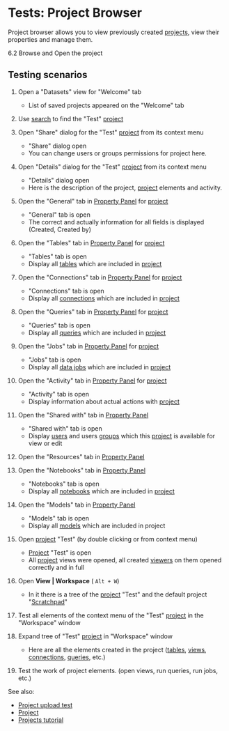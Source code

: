 <!-- TITLE: Tests: Project Browser -->
<!-- SUBTITLE: -->

# Tests: Project Browser

Project browser allows you to view previously created [projects](project.md), 
view their properties and manage them.

6.2 Browse and Open the project

## Testing scenarios

1. Open a "Datasets" view for "Welcome" tab
   * List of saved projects appeared on the "Welcome" tab

1. Use [search](smart-search.md) to find the "Test" [project](project.md)

1. Open "Share" dialog for the "Test" [project](project.md) from its context menu
   * "Share" dialog open
   * You can change users or groups permissions for project here.

1. Open "Details" dialog for the "Test" [project](project.md) from its context menu
   * "Details" dialog open
   * Here is the description of the project, [project](project.md) elements and activity.  

1. Open the "General" tab in [Property Panel](../features/property-panel.md) for [project](project.md)
   * "General" tab is open
   * The correct and actually information for all fields is displayed (Created, Created by)

1. Open the "Tables" tab in [Property Panel](../features/property-panel.md) for [project](project.md)
   * "Tables" tab is open
   * Display all [tables](table.md) which are included in [project](project.md)

1. Open the "Connections" tab in [Property Panel](../features/property-panel.md) for [project](project.md)
   * "Connections" tab is open
   * Display all [connections](../access/data-connection.md) which are included in [project](project.md)

1. Open the "Queries" tab in [Property Panel](../features/property-panel.md) for [project](project.md)
   * "Queries" tab is open
   * Display all [queries](../access/data-query.md) which are included in [project](project.md)

1. Open the "Jobs" tab in [Property Panel](../features/property-panel.md) for [project](project.md)
   * "Jobs" tab is open
   * Display all [data jobs](../access/data-job.md) which are included in [project](project.md)

1. Open the "Activity" tab in [Property Panel](../features/property-panel.md) for [project](project.md)
   * "Activity" tab is open
   * Display information about actual actions with [project](project.md)

1. Open the "Shared with" tab in [Property Panel](../features/property-panel.md)
   * "Shared with" tab is open
   * Display [users](../govern/user.md) and users [groups](../govern/group.md) which this [project](project.md) is available for view or edit

1. Open the "Resources" tab in [Property Panel](../features/property-panel.md)
  
1. Open the "Notebooks" tab in [Property Panel](../features/property-panel.md) 
   * "Notebooks" tab is open
   * Display all [notebooks](../compute/jupyter-notebook.md) which are included in [project](project.md)

1. Open the "Models" tab in [Property Panel](../features/property-panel.md) 
   * "Models" tab is open
   * Display all [models](../learn/predictive-modeling.md) which are included in project

1. Open [project](project.md) "Test" (by double clicking or from context menu)
   * [Project](project.md) "Test" is open
   * All [project](project.md) views were opened, all created [viewers](../viewers/viewers.md) on them opened correctly and in full

1. Open **View | Workspace**  ( ``` Alt + W ```)
   * In it there is a tree of the [project](project.md) "Test" and the default project "[Scratchpad](scratchpad.md)"

1. Test all elements of the context menu of the "Test" [project](project.md) in the  "Workspace" window

1. Expand tree of "Test" [project](project.md) in "Workspace" window
   * Here are all the elements created in the project ([tables](table.md), [views](../visualize/view-layout.md), 
     [connections](../access/data-connection.md), [queries](../access/data-query.md), etc.)

1. Test the work of project elements. (open views, run queries, run jobs, etc.)

See also:
 * [Project upload test](../dialogs/upload-project-test.md)
 * [Project](project.md)
 * [Projects tutorial](../_internal/tutorials/projects.md)
